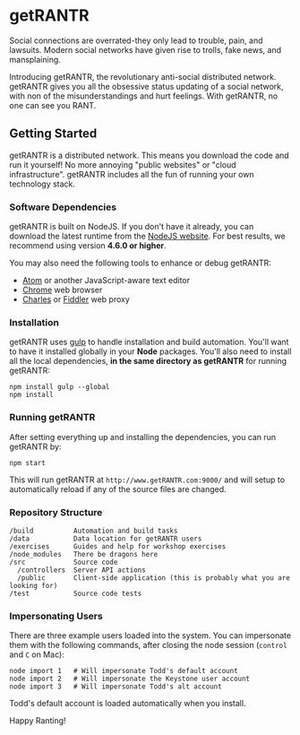 # getRANTR

Social connections are overrated-they only lead to trouble, pain, and lawsuits. Modern social networks have given rise to trolls, fake news, and mansplaining.

Introducing getRANTR, the revolutionary anti-social distributed network. getRANTR gives you all the obsessive status updating of a social network, with non of the misunderstandings and hurt feelings. With getRANTR, no one can see you RANT.

## Getting Started

getRANTR is a distributed network. This means you download the code and run it yourself! No more annoying "public websites" or "cloud infrastructure". getRANTR includes all the fun of running your own technology stack.

### Software Dependencies

getRANTR is built on NodeJS. If you don't have it already, you can download the latest runtime from the [NodeJS website](https://nodejs.org/en/). For best results, we recommend using version **4.6.0 or higher**.

You may also need the following tools to enhance or debug getRANTR:

- [Atom](https://atom.io/) or another JavaScript-aware text editor
- [Chrome](https://www.google.com/chrome/) web browser
- [Charles](https://www.charlesproxy.com/) or [Fiddler](http://www.telerik.com/fiddler) web proxy

### Installation

getRANTR uses [gulp](http://gulpjs.com/) to handle installation and build automation. You'll want to have it installed globally in your **Node** packages. You'll also need to install all the local dependencies, **in the same directory as getRANTR** for running getRANTR:

```
npm install gulp --global
npm install
```

### Running getRANTR

After setting everything up and installing the dependencies, you can run getRANTR by:

```
npm start
```

This will run getRANTR at `http://www.getRANTR.com:9000/` and will setup to automatically reload if any of the source files are changed.

### Repository Structure

```
/build          Automation and build tasks
/data           Data location for getRANTR users
/exercises      Guides and help for workshop exercises
/node_modules   There be dragons here
/src            Source code
  /controllers  Server API actions
  /public       Client-side application (this is probably what you are looking for)
/test           Source code tests
```

### Impersonating Users

There are three example users loaded into the system. You can impersonate them with the following commands, after closing the node session (`control` and `C` on Mac):

```
node import 1   # Will impersonate Todd's default account
node import 2   # Will impersonate the Keystone user account
node import 3   # Will impersonate Todd's alt account
```

Todd's default account is loaded automatically when you install.

Happy Ranting!
